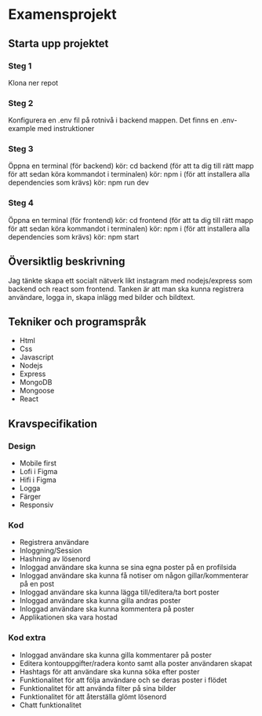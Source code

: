 # Examensprojekt
## Starta upp projektet
### Steg 1
Klona ner repot
### Steg 2
Konfigurera en .env fil på rotnivå i backend mappen.
Det finns en .env-example med instruktioner
### Steg 3
Öppna en terminal (för backend)
kör: cd backend (för att ta dig till rätt mapp för att sedan köra kommandot i terminalen)
kör: npm i (för att installera alla dependencies som krävs)
kör: npm run dev
### Steg 4
Öppna en terminal (för frontend)
kör: cd frontend (för att ta dig till rätt mapp för att sedan köra kommandot i terminalen)
kör: npm i (för att installera alla dependencies som krävs)
kör: npm start
## Översiktlig beskrivning
Jag tänkte skapa ett socialt nätverk likt instagram med nodejs/express som backend och react som frontend. Tanken är att man ska kunna registrera användare, logga in, skapa inlägg med bilder och bildtext.
## Tekniker och programspråk
* Html
* Css
* Javascript
* Nodejs
* Express
* MongoDB
* Mongoose
* React
## Kravspecifikation
### Design
* Mobile first
* Lofi i Figma
* Hifi i Figma
* Logga
* Färger
* Responsiv
### Kod
* Registrera användare
* Inloggning/Session
* Hashning av lösenord
* Inloggad användare ska kunna se sina egna poster på en profilsida
* Inloggad användare ska kunna få notiser om någon gillar/kommenterar på en post
* Inloggad användare ska kunna lägga till/editera/ta bort poster
* Inloggad användare ska kunna gilla andras poster
* Inloggad användare ska kunna kommentera på poster
* Applikationen ska vara hostad

### Kod extra
* Inloggad användare ska kunna gilla kommentarer på poster
* Editera kontouppgifter/radera konto samt alla poster användaren skapat
* Hashtags för att användare ska kunna söka efter poster
* Funktionalitet för att följa användare och se deras poster i flödet
* Funktionalitet för att använda filter på sina bilder
* Funktionalitet för att återställa glömt lösenord
* Chatt funktionalitet

